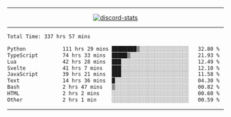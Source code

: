 <a href="https://www.github.com/ripavoid" target="_blank" rel="noreferrer">

-------

<div align='center'>
    <a href='https://discordapp.com/users/825178146797518881'>
        <img align='center' alt='discord-stats' src='https://api.discord-status.me/825178146797518881?nitro&boost=4&gradient=%231e0b1a%2C%23000000%2C%23000000%2C%23160316'></img>
    </a>
</div>

-------

<!--START_SECTION:waka-->

```txt
Total Time: 337 hrs 57 mins

Python            111 hrs 29 mins ████████▒░░░░░░░░░░░░░░░░   32.80 %
TypeScript        74 hrs 33 mins  █████▒░░░░░░░░░░░░░░░░░░░   21.93 %
Lua               42 hrs 28 mins  ███░░░░░░░░░░░░░░░░░░░░░░   12.49 %
Svelte            41 hrs 7 mins   ███░░░░░░░░░░░░░░░░░░░░░░   12.10 %
JavaScript        39 hrs 21 mins  ███░░░░░░░░░░░░░░░░░░░░░░   11.58 %
Text              14 hrs 36 mins  █░░░░░░░░░░░░░░░░░░░░░░░░   04.30 %
Bash              2 hrs 47 mins   ▒░░░░░░░░░░░░░░░░░░░░░░░░   00.82 %
HTML              2 hrs 2 mins    ░░░░░░░░░░░░░░░░░░░░░░░░░   00.60 %
Other             2 hrs 1 min     ░░░░░░░░░░░░░░░░░░░░░░░░░   00.59 %
```

<!--END_SECTION:waka-->

-------
